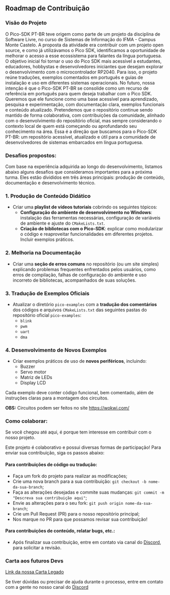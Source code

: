 ## Roadmap de Contribuição

### Visão do Projeto
O Pico-SDK PT-BR teve origem como parte de um projeto da disciplina de Software Livre, no curso de Sistemas de Informação do IFMA - Campus Monte Castelo. A proposta da atividade era contribuir com um projeto open source, e como já utilizávamos o Pico SDK, identificamos a oportunidade de melhorar o acesso a esse ecossistema para falantes da língua portuguesa. O objetivo inicial foi tornar o uso do Pico SDK mais acessível a estudantes, educadores, hobbystas e desenvolvedores iniciantes que desejam explorar o desenvolvimento com o microcontrolador RP2040. Para isso, o projeto reúne traduções, exemplos comentados em português e guias de instalação e uso em diferentes sistemas operacionais.
No futuro, nossa intenção é que o Pico-SDK PT-BR se consolide como um recurso de referência em português para quem deseja trabalhar com o Pico SDK. Queremos que ele funcione como uma base acessível para aprendizado, pesquisa e experimentação, com documentação clara, exemplos funcionais e conteúdo atualizado.
Pretendemos que o repositório continue sendo mantido de forma colaborativa, com contribuições da comunidade, alinhado com o desenvolvimento do repositório oficial, mas sempre considerando o contexto local de quem está começando ou aprofundando seu conhecimento na área.
Essa é a direção que buscamos para o Pico-SDK PT-BR: um repositório acessível, atualizado e útil para a comunidade de desenvolvedores de sistemas embarcados em língua portuguesa.

### Desafios propostos:

Com base na experiência adquirida ao longo do desenvolvimento, listamos abaixo alguns desafios que consideramos importantes para a próxima turma. Eles estão divididos em três áreas principais: produção de conteúdo, documentação e desenvolvimento técnico.

### 1. Produção de Conteúdo Didático

- Criar uma **playlist de vídeos tutoriais** cobrindo os seguintes tópicos:
  - **Configuração do ambiente de desenvolvimento no Windows**: instalação das ferramentas necessárias, configuração de variáveis de ambiente e ajuste do `CMakeLists.txt`.
  - **Criação de bibliotecas com o Pico-SDK**: explicar como modularizar o código e reaproveitar funcionalidades em diferentes projetos. Incluir exemplos práticos.

### 2. Melhoria na Documentação

- Criar uma **seção de erros comuns** no repositório (ou um site simples) explicando problemas frequentes enfrentados pelos usuários, como erros de compilação, falhas de configuração do ambiente e uso incorreto de bibliotecas, acompanhados de suas soluções.

### 3. Tradução de Exemplos Oficiais

- Atualizar o diretório `pico-examples` com a **tradução dos comentários** dos códigos e arquivos `CMakeLists.txt` das seguintes pastas do repositório oficial `pico-examples`:
  - `blink`
  - `pwm`
  - `uart`
  - `dma`

### 4. Desenvolvimento de Novos Exemplos

- Criar exemplos práticos de uso de **novos periféricos**, incluindo:
  - Buzzer
  - Servo motor
  - Matriz de LEDs
  - Display LCD

Cada exemplo deve conter código funcional, bem comentado, além de instruções claras para a montagem dos circuitos.

**OBS:** Circuitos podem ser feitos no site https://wokwi.com/

### Como colaborar:

Se você chegou até aqui, é porque tem interesse em contribuir com o nosso projeto.

Este projeto é colaborativo e possui diversas formas de participação! Para enviar sua contribuição, siga os passos abaixo:

#### Para contribuições de código ou tradução:
- Faça um fork do projeto para realizar as modificações;
- Crie uma nova branch para a sua contribuição: `git checkout -b nome-da-sua-branch`;
- Faça as alterações desejadas e commite suas mudanças: `git commit -m "Descreva sua contribuição aqui"`;
- Envie as alterações para o seu fork: `git push origin nome-da-sua-branch`;
- Crie um Pull Request (PR) para o nosso repositório principal;
- Nos marque no PR para que possamos revisar sua contribuição!

#### Para contribuições de conteúdo, relatar bugs, etc.:
- Após finalizar sua contribuição, entre em contato via canal do [Discord](), para solicitar a revisão.

### Carta aos futuros Devs

[Link da nossa Carta Legado](https://github.com/Team-Two-Maker/pico-sdk-PT-BR-/blob/main/CARTA_LEGADO.md)

Se tiver dúvidas ou precisar de ajuda durante o processo, entre em contato com a gente no nosso canal do [Discord]()


